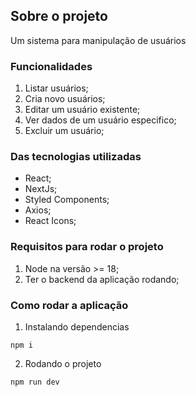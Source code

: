 ## Sobre o projeto

Um sistema para manipulação de usuários

### Funcionalidades

1. Listar usuários;
2. Cria novo usuários;
3. Editar um usuário existente;
4. Ver dados de um usuário especifico;
5. Excluir um usuário;

### Das tecnologias utilizadas

- React;
- NextJs;
- Styled Components;
- Axios;
- React Icons;

### Requisitos para rodar o projeto

1. Node na versão >= 18;
2. Ter o backend da aplicação rodando;

### Como rodar a aplicação

1. Instalando dependencias

```
npm i
```

2. Rodando o projeto

```
npm run dev
```
